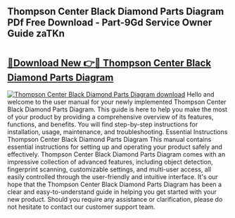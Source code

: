 ## Thompson Center Black Diamond Parts Diagram PDf Free Download - Part-9Gd Service Owner Guide zaTKn

# <h2><a href="http://dfmyntn.blite.top/?on=Thompson+Center+Black+Diamond+Parts+Diagram">🔗Download New 👉🔴 Thompson Center Black Diamond Parts Diagram</a></h2>

[![Thompson Center Black Diamond Parts Diagram download](https://i.imgur.com/lujVjoI.png)](http://dfmyntn.blite.top/?on=Thompson+Center+Black+Diamond+Parts+Diagram)
Hello and welcome to the user manual for your newly implemented Thompson Center Black Diamond Parts Diagram. This guide is here to help you make the most of your product by providing a comprehensive overview of its features, functions, and benefits. You will find step-by-step instructions for installation, usage, maintenance, and troubleshooting. Essential Instructions Thompson Center Black Diamond Parts Diagram This manual contains essential instructions for setting up and operating your product safely and effectively. Thompson Center Black Diamond Parts Diagram comes with an impressive collection of advanced features, including object detection, fingerprint scanning, customizable settings, and multi-user access, all easily controlled through the user-friendly and intuitive interface. It's our hope that the Thompson Center Black Diamond Parts Diagram has been a clear and easy-to-understand guide in helping you get started with your new product. Should you require any assistance or clarification, please do not hesitate to contact our customer support team.
